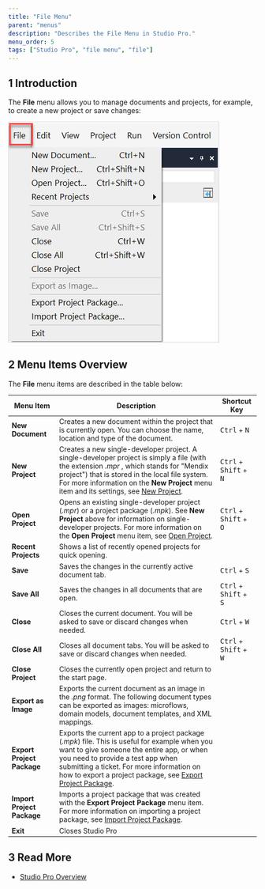 ```yaml
---
title: "File Menu"
parent: "menus"
description: "Describes the File Menu in Studio Pro."
menu_order: 5
tags: ["Studio Pro", "file menu", "file"]
---
```


## 1 Introduction

The **File** menu allows you to manage documents and projects, for example, to create a new project or save changes:

![File Menu](attachments/file-menu/file-menu.png)

## 2 Menu Items Overview

The **File** menu items are described in the table below:

| Menu Item                  | Description                                                  | Shortcut Key                                      |
| -------------------------- | ------------------------------------------------------------ | ------------------------------------------------- |
| **New Document**           | Creates a new document within the project that is currently open. You can choose the name, location and type of the document. | <kbd>Ctrl</kbd> + <kbd>N</kbd>                    |
| **New Project**            | Creates a new single-developer project. A single-developer project is simply a file (with the extension *.mpr* , which stands for "Mendix project") that is stored in the local file system. For more information on the **New Project** menu item and its settings, see [New Project](new-project). | <kbd>Ctrl</kbd> + <kbd>Shift</kbd> + <kbd>N</kbd> |
| **Open Project**           | Opens an existing single-developer project (*.mpr*) or a project package (*.mpk*). See **New Project** above for information on single-developer projects. For more information on the **Open Project** menu item, see [Open Project](open-app-dialog). | <kbd>Ctrl</kbd> + <kbd>Shift</kbd> + <kbd>O</kbd> |
| **Recent Projects**        | Shows a list of recently opened projects for quick opening.  |                                                   |
| **Save**                   | Saves the changes in the currently active document tab.      | <kbd>Ctrl</kbd> + <kbd>S</kbd>                    |
| **Save All**               | Saves the changes in all documents that are open.            | <kbd>Ctrl</kbd> + <kbd>Shift</kbd> + <kbd>S</kbd> |
| **Close**                  | Closes the current document. You will be asked to save or discard changes when needed. | <kbd>Ctrl</kbd> + <kbd>W</kbd>                    |
| **Close All**              | Closes all document tabs. You will be asked to save or discard changes when needed. | <kbd>Ctrl</kbd> + <kbd>Shift</kbd> + <kbd>W</kbd> |
| **Close Project**          | Closes the currently open project and return to the start page. |                                                   |
| **Export as Image**        | Exports the current document as an image in the *.png* format. The following document types can be exported as images: microflows, domain models, document templates, and XML mappings. |                                                   |
| **Export Project Package** | Exports the current app to a project package (*.mpk*) file. This is useful for example when you want to give someone the entire app, or when you need to provide a test app when submitting a ticket. For more information on how to export a project package, see [Export Project Package](export-project-package-dialog). |                                                   |
| **Import Project Package** | Imports a project package that was created with the **Export Project Package** menu item. For more information on importing a project package, see [Import Project Package](import-project-package-dialog). |                                                   |
| **Exit**                   | Closes Studio Pro                                            |                                                   |

## 3 Read More

* [Studio Pro Overview](studio-pro-overview)

